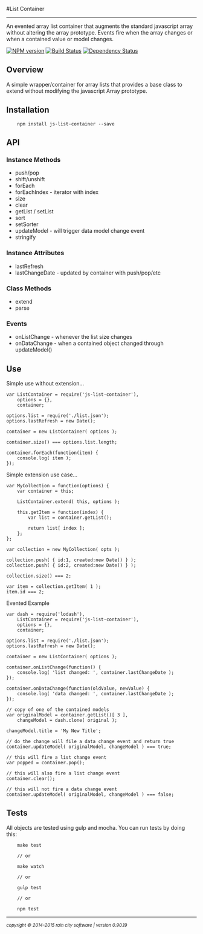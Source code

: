 #List Container
- - - 

An evented array list container that augments the standard javascript array without altering the array prototype. Events fire when the array changes or when a contained value or model changes.

[![NPM version](https://badge.fury.io/js/js-list-container.svg)](http://badge.fury.io/js/js-list-container) [![Build Status](https://travis-ci.org/darrylwest/js-list-container.svg?branch=master)](https://travis-ci.org/darrylwest/js-list-container) [![Dependency Status](https://david-dm.org/darrylwest/js-list-container.svg)](https://david-dm.org/darrylwest/js-list-container)

## Overview

A simple wrapper/container for array lists that provides a base class to extend without modifying the javascript Array prototype.

## Installation

~~~
	npm install js-list-container --save
~~~

## API

### Instance Methods
* push/pop
* shift/unshift
* forEach
* forEachIndex - iterator with index
* size
* clear
* getList / setList
* sort
* setSorter
* updateModel - will trigger data model change event
* stringify

### Instance Attributes

* lastRefresh
* lastChangeDate - updated by container with push/pop/etc

### Class Methods

* extend
* parse

### Events

* onListChange - whenever the list size changes
* onDataChange - when a contained object changed through updateModel()

## Use

Simple use without extension...

~~~
var ListContainer = require('js-list-container'),
	options = {},
	container;
	
options.list = require('./list.json');
options.lastRefresh = new Date();
	
container = new ListContainer( options );
	
container.size() === options.list.length;
	
container.forEach(function(item) {
	console.log( item );
});
~~~

Simple extension use case...

~~~
var MyCollection = function(options) {
	var container = this;
	
	ListContainer.extend( this, options );
	
	this.getItem = function(index) {
		var list = container.getList();
		
		return list[ index ];
	};
};

var collection = new MyCollection( opts );
	
collection.push( { id:1, created:new Date() } );
collection.push( { id:2, created:new Date() } );
	
collection.size() === 2;
	
var item = collection.getItem( 1 );
item.id === 2;	
~~~

Evented Example

~~~
var dash = require('lodash'),
	ListContainer = require('js-list-container'),
	options = {},
	container;
	
options.list = require('./list.json');
options.lastRefresh = new Date();
	
container = new ListContainer( options );

container.onListChange(function() {
    console.log( 'list changed: ', container.lastChangeDate );
});

container.onDataChange(function(oldValue, newValue) {
	console.log( 'data changed: ', container.lastChangeDate );
});

// copy of one of the contained models
var originalModel = container.getList()[ 3 ],
	changeModel = dash.clone( original );

changeModel.title = 'My New Title';

// do the change will file a data change event and return true
container.updateModel( originalModel, changeModel ) === true;

// this will fire a list change event
var popped = container.pop();

// this will also fire a list change event
container.clear();

// this will not fire a data change event
container.updateModel( originalModel, changeModel ) === false;
~~~


## Tests

All objects are tested using gulp and mocha.  You can run tests by doing this:

~~~
	make test

    // or
    
    make watch
    
    // or

    gulp test

    // or

    npm test
~~~

- - -
<p><small><em>copyright © 2014-2015 rain city software | version 0.90.19</em></small></p>
